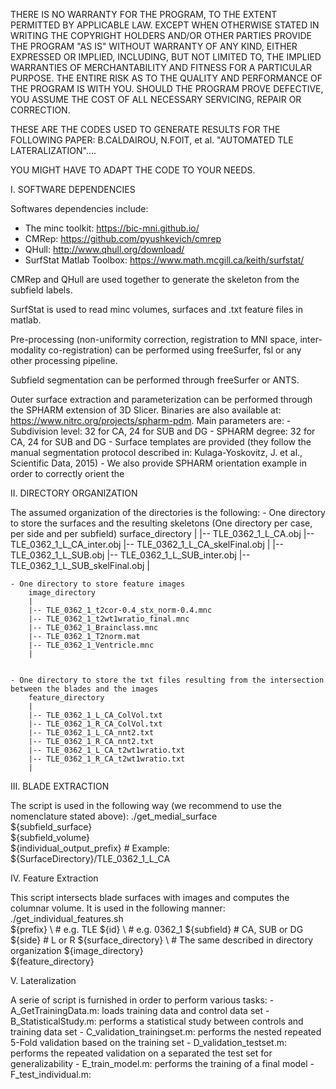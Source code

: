THERE IS NO WARRANTY FOR THE PROGRAM, TO THE EXTENT PERMITTED BY APPLICABLE LAW. 
EXCEPT WHEN OTHERWISE STATED IN WRITING THE COPYRIGHT HOLDERS AND/OR OTHER PARTIES PROVIDE THE PROGRAM "AS IS" WITHOUT WARRANTY OF ANY KIND, EITHER EXPRESSED OR IMPLIED, INCLUDING, BUT NOT LIMITED TO, THE IMPLIED WARRANTIES OF MERCHANTABILITY AND FITNESS FOR A PARTICULAR PURPOSE. 
THE ENTIRE RISK AS TO THE QUALITY AND PERFORMANCE OF THE PROGRAM IS WITH YOU. SHOULD THE PROGRAM PROVE DEFECTIVE, YOU ASSUME THE COST OF ALL NECESSARY SERVICING, REPAIR OR CORRECTION.

THESE ARE THE CODES USED TO GENERATE RESULTS FOR THE FOLLOWING PAPER:
B.CALDAIROU, N.FOIT, et al. "AUTOMATED TLE LATERALIZATION"....

YOU MIGHT HAVE TO ADAPT THE CODE TO YOUR NEEDS.


I. SOFTWARE DEPENDENCIES

Softwares dependencies include:
 - The minc toolkit: https://bic-mni.github.io/
 - CMRep: https://github.com/pyushkevich/cmrep
 - QHull: http://www.qhull.org/download/
 - SurfStat Matlab Toolbox: https://www.math.mcgill.ca/keith/surfstat/

CMRep and QHull are used together to generate the skeleton from the subfield labels.

SurfStat is used to read minc volumes, surfaces and .txt feature files in matlab.

Pre-processing (non-uniformity correction, registration to MNI space, inter-modality co-registration) can be performed using freeSurfer, fsl or any other processing pipeline.

Subfield segmentation can be performed through freeSurfer or ANTS.

Outer surface extraction and parameterization can be performed through the SPHARM extension of 3D Slicer. 
Binaries are also available at: https://www.nitrc.org/projects/spharm-pdm. 
Main parameters are:
	- Subdivision level: 32 for CA, 24 for SUB and DG
	- SPHARM degree: 32 for CA, 24 for SUB and DG
	- Surface templates are provided (they follow the manual segmentation protocol described in: Kulaga-Yoskovitz, J. et al., Scientific Data, 2015)
	- We also provide SPHARM orientation example in order to correctly orient the 

II. DIRECTORY ORGANIZATION

The assumed organization of the directories is the following:
	- One directory to store the surfaces and the resulting skeletons (One directory per case, per side and per subfield)
		surface_directory
		|
		|-- TLE_0362_1_L_CA.obj
		|-- TLE_0362_1_L_CA_inter.obj
		|-- TLE_0362_1_L_CA_skelFinal.obj
		|
		|-- TLE_0362_1_L_SUB.obj
		|-- TLE_0362_1_L_SUB_inter.obj
		|-- TLE_0362_1_L_SUB_skelFinal.obj
		|
		
		
	- One directory to store feature images 
		image_directory
		|
		|-- TLE_0362_1_t2cor-0.4_stx_norm-0.4.mnc
		|-- TLE_0362_1_t2wt1wratio_final.mnc
		|-- TLE_0362_1_Brainclass.mnc
		|-- TLE_0362_1_T2norm.mat
		|-- TLE_0362_1_Ventricle.mnc
		|
		
	
	- One directory to store the txt files resulting from the intersection between the blades and the images
		feature_directory
		|
		|-- TLE_0362_1_L_CA_ColVol.txt
		|-- TLE_0362_1_R_CA_ColVol.txt
		|-- TLE_0362_1_L_CA_nnt2.txt
		|-- TLE_0362_1_R_CA_nnt2.txt
		|-- TLE_0362_1_L_CA_t2wt1wratio.txt
		|-- TLE_0362_1_R_CA_t2wt1wratio.txt
		|

III. BLADE EXTRACTION

The script is used in the following way (we recommend to use the nomenclature stated above):
./get_medial_surface \
	${subfield_surface} \
	${subfield_volume} \
	${individual_output_prefix} # Example: ${SurfaceDirectory}/TLE_0362_1_L_CA

IV. Feature Extraction

This script intersects blade surfaces with images and computes the columnar volume. It is used in the following manner:
./get_individual_features.sh \
	${prefix} \ # e.g. TLE
	${id} \     # e.g. 0362_1
	${subfield} # CA, SUB or DG
	${side}     # L or R
	${surface_directory} \ # The same described in directory organization
	${image_directory} \
	${feature_directory}

V. Lateralization

A serie of script is furnished in order to perform various tasks:
	- A_GetTrainingData.m:  	loads training data and control data set
	- B_StatisticalStudy.m: 	performs a statistical study between controls and training data set
	- C_validation_trainingset.m: 	performs the nested repeated 5-Fold validation based on the training set
	- D_validation_testset.m:	performs the repeated validation on a separated the test set for generalizability
	- E_train_model.m:		performs the training of a final model
	- F_test_individual.m:		


